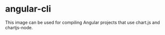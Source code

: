 # angular-cli 
This image can be used for compiling Angular projects that use chart.js and chartjs-node.

